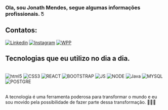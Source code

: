 ### Ola, sou Jonath Mendes, segue algumas informações profissionais. 🖔

## Contatos:

[![Linkedin](https://img.shields.io/badge/LinkedIn-0077B5?style=for-the-badge&logo=linkedin&logoColor=white)](https://www.linkedin.com/in/jonath-mendes-117a6221b)
[![Instagram](https://img.shields.io/badge/Instagram-E4405F?style=for-the-badge&logo=instagram&logoColor=white)]( https://www.instagram.com/jhmends_/)
[![WPP](https://img.shields.io/badge/WhatsApp-25D366?style=for-the-badge&logo=whatsapp&logoColor=white)]( https://wa.me/+5592982653407/)


## Tecnologias que eu utilizo no dia a dia.
<div style="display: inline_block"><br/>
    <img alig="center" alt="html5" src="https://img.shields.io/badge/HTML5-E34F26?style=for-the-badge&logo=html5&logoColor=white" />
    <img alig="center" alt="CSS3" src="https://img.shields.io/badge/CSS3-1572B6?style=for-the-badge&logo=css3&logoColor=white" />
    <img alig="center" alt="REACT" src="https://img.shields.io/badge/React-20232A?style=for-the-badge&logo=react&logoColor=61DAFB" />
    <img alig="center" alt="BOOTSTRAP" src="https://img.shields.io/badge/Bootstrap-563D7C?style=for-the-badge&logo=bootstrap&logoColor=white" />
    <img alig="center" alt="JS" src="https://img.shields.io/badge/JavaScript-323330?style=for-the-badge&logo=javascript&logoColor=F7DF1E" />
    <img alig="center" alt="NODE" src="https://img.shields.io/badge/Node.js-43853D?style=for-the-badge&logo=node.js&logoColor=white" />
    <img alig="center" alt="Java" src="https://img.shields.io/badge/Java-ED8B00?style=for-the-badge&logo=openjdk&logoColor=white" />
    <img alig="center" alt="MYSQL" src="https://img.shields.io/badge/MySQL-00000F?style=for-the-badge&logo=mysql&logoColor=white" />
    <img alig="center" alt="POSTGRE" src="https://img.shields.io/badge/PostgreSQL-316192?style=for-the-badge&logo=postgresql&logoColor=white" />
</div>   
<br/>

A tecnologia é uma ferramenta poderosa para transformar o mundo e eu sou movido pela possibilidade de fazer parte dessa transformação. 🚀🚀🚀
